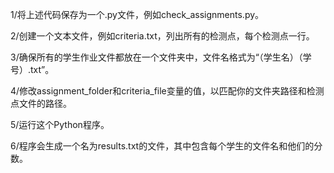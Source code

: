 1/将上述代码保存为一个.py文件，例如check_assignments.py。

2/创建一个文本文件，例如criteria.txt，列出所有的检测点，每个检测点一行。

3/确保所有的学生作业文件都放在一个文件夹中，文件名格式为“（学生名）（学号）.txt”。

4/修改assignment_folder和criteria_file变量的值，以匹配你的文件夹路径和检测点文件的路径。

5/运行这个Python程序。

6/程序会生成一个名为results.txt的文件，其中包含每个学生的文件名和他们的分数。
